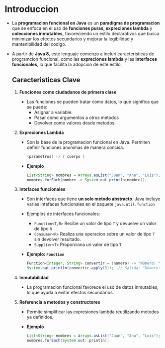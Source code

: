 # Introduccion

* La **programacion funcional en Java** es un **paradigma de programacion** que se enfoca en el uso de **funciones puras**, **expreciones lambda** y **colecciones inmutables**, favoreciendo un estilo declarativos que busca minimizar los efectos secundarios y mejorar la legibilidad y mantenibilidad del codigo.

* A partir de **Java 8**, este lenguaje comenzo a incluri caracteristicas de programcion funcional, como las **expreciones lambda** y las **interfaces funcionales**, lo que facilita la adopcion de este estilo,

    ## Caracteristicas Clave
    
    1. **Funciones como ciudadanos de primera clase**
        * Las funciones se pueden tratar como datos, lo que significa que se puede:
            * Asignar a variable:
            * Pasar como argumentos a otros metodos
            * Devolver como valores desde metodos.
            
    2. **Expreciones Lambda**
        * Son la base de la programacion funcional en Java. Permiten definir funciones anonimas de manera concisa.
        
            ```java
            (parametros) -> { cuerpo }
            ```
        * **Ejemplo**
        
            ```java
            List<String> nombres = Arrays.asList("Juan", "Ana", "Luis");
            nombres.forEach(nombre -> System.out.println(nombre));
            ```

    3. **Intefaces funcionales**
        * Son interfaces que tiene **un solo metodo abstracto**. Java incluye varias intefaces funcionales en el paquete `java.util.function`
        * Ejemplos de interfaces funcionales:
            * `Function<T,R>` Recibe un valor de tipo `T` y devuelve un valor de tipo `R`
            * `Consumer<R>` Realiza una operacion sobre un valor de tipo `T` sin devolver resultado.
            * `Supplier<T>` Proporciona un valor de tipo `T`
            
        * **Ejemplo: `Function`** 
        
            ```java
            Function<Integer, String> convertir = (numero) -> "Número: " + numero;
            System.out.println(convertir.apply(5));  // Salida: "Número: 5"
            ```
    4. **Inmutabilidad**
        * La programacion funcional favorece el uso de datos inmutables, lo que ayuda a evitar efectos secundarios.
        
    5. **Referencia a metodos y constructores**
        * Permite simplificar las expresiones lambda reutilizando metodos ya definidos.
        * **Ejemplo**
        
            ```java
            List<String> nombres = Arrays.asList("Juan", "Ana", "Luis");
            nombres.forEach(System.out::println);
            ```




   
